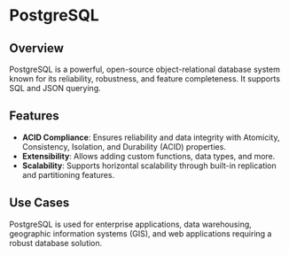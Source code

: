 # PostgreSQL

## Overview
PostgreSQL is a powerful, open-source object-relational database system known for its reliability, robustness, and feature completeness. It supports SQL and JSON querying.

## Features
- **ACID Compliance**: Ensures reliability and data integrity with Atomicity, Consistency, Isolation, and Durability (ACID) properties.
- **Extensibility**: Allows adding custom functions, data types, and more.
- **Scalability**: Supports horizontal scalability through built-in replication and partitioning features.

## Use Cases
PostgreSQL is used for enterprise applications, data warehousing, geographic information systems (GIS), and web applications requiring a robust database solution.
